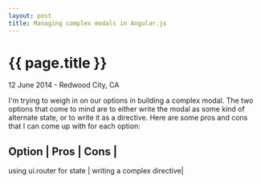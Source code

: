 ```yaml
---
layout: post
title: Managing complex modals in Angular.js
---
```


{{ page.title }}
================

<p class="meta">12 June 2014 - Redwood City, CA</p>

I'm trying to weigh in on our options in building a complex modal. The two options that come to mind are to either write the modal as some kind of alternate state, or to write it as a directive. Here are some pros and cons that I can come up with for each option:

Option                     | Pros                   | Cons                     |
--------------------------------------------------------------------------------
using ui.router for state  |
writing a complex directive|
